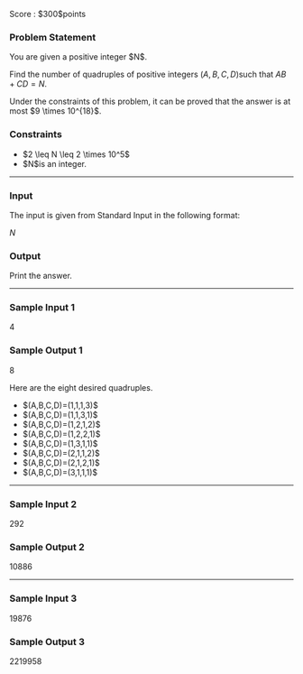 
<div>

<span>

<span>

<p>
Score : $300$points
</p>

<div>

<section>

### **Problem Statement**

<p>
You are given a positive integer $N$.

Find the number of quadruples of positive integers $(A,B,C,D)$such that $AB + CD = N$.
</p>

<p>
Under the constraints of this problem, it can be proved that the answer is at most $9 \times 10^{18}$.
</p>

</section>

</div>

<div>

<section>

### **Constraints**

<ul>

<li>
$2 \leq N \leq 2 \times 10^5$
</li>

<li>
$N$is an integer.
</li>

</ul>

</section>

</div>

---

<div>

<div>

<section>

### **Input**

<p>
The input is given from Standard Input in the following format:
</p>

<div>

$N$
</div>

</section>

</div>

<div>

<section>

### **Output**

<p>
Print the answer.
</p>

</section>

</div>

</div>

---

<div>

<section>

### **Sample Input 1**

<div>

4

</div>

</section>

</div>

<div>

<section>

### **Sample Output 1**

<div>

8

</div>

<p>
Here are the eight desired quadruples.
</p>

<ul>

<li>
$(A,B,C,D)=(1,1,1,3)$
</li>

<li>
$(A,B,C,D)=(1,1,3,1)$
</li>

<li>
$(A,B,C,D)=(1,2,1,2)$
</li>

<li>
$(A,B,C,D)=(1,2,2,1)$
</li>

<li>
$(A,B,C,D)=(1,3,1,1)$
</li>

<li>
$(A,B,C,D)=(2,1,1,2)$
</li>

<li>
$(A,B,C,D)=(2,1,2,1)$
</li>

<li>
$(A,B,C,D)=(3,1,1,1)$
</li>

</ul>

</section>

</div>

---

<div>

<section>

### **Sample Input 2**

<div>

292

</div>

</section>

</div>

<div>

<section>

### **Sample Output 2**

<div>

10886

</div>

</section>

</div>

---

<div>

<section>

### **Sample Input 3**

<div>

19876

</div>

</section>

</div>

<div>

<section>

### **Sample Output 3**

<div>

2219958

</div>

</section>

</div>

</span>

</span>

</div>
